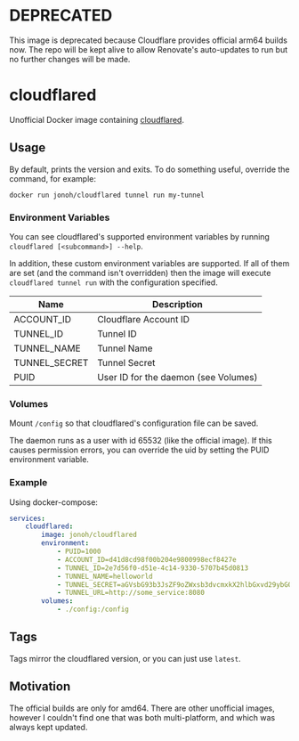 # DEPRECATED

This image is deprecated because Cloudflare provides official arm64 builds now. The repo will be kept alive to allow Renovate's auto-updates to run but no further changes will be made.

# cloudflared

Unofficial Docker image containing [cloudflared](https://github.com/cloudflare/cloudflared).

## Usage

By default, prints the version and exits.
To do something useful, override the command, for example:
```
docker run jonoh/cloudflared tunnel run my-tunnel
```

### Environment Variables

You can see cloudflared's supported environment variables by running `cloudflared [<subcommand>] --help`.

In addition, these custom environment variables are supported. 
If all of them are set (and the command isn't overridden) then the image will execute `cloudflared tunnel run` with the configuration specified.

Name            | Description
---             | ---
ACCOUNT_ID      | Cloudflare Account ID
TUNNEL_ID       | Tunnel ID
TUNNEL_NAME     | Tunnel Name
TUNNEL_SECRET   | Tunnel Secret
PUID            | User ID for the daemon (see Volumes)

### Volumes

Mount `/config` so that cloudflared's configuration file can be saved.

The daemon runs as a user with id 65532 (like the official image). If this causes permission errors, you can override the uid by setting the PUID environment variable.

### Example

Using docker-compose:
```yaml
services:
    cloudflared:
        image: jonoh/cloudflared
        environment:
            - PUID=1000
            - ACCOUNT_ID=d41d8cd98f00b204e9800998ecf8427e
            - TUNNEL_ID=2e7d56f0-d51e-4c14-9330-5707b45d0813
            - TUNNEL_NAME=helloworld
            - TUNNEL_SECRET=aGVsbG93b3JsZF9oZWxsb3dvcmxkX2hlbGxvd29ybGQK
            - TUNNEL_URL=http://some_service:8080
        volumes:
            - ./config:/config
```

## Tags

Tags mirror the cloudflared version, or you can just use `latest`.

## Motivation

The official builds are only for amd64.
There are other unofficial images, however I couldn't find one that was both multi-platform, and which was always kept updated.
